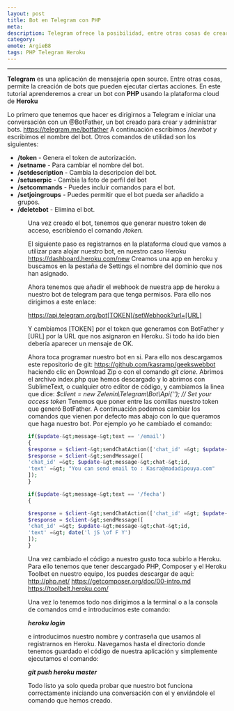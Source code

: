 ```yaml
---
layout: post
title: Bot en Telegram con PHP 
meta: 
description: Telegram ofrece la posibilidad, entre otras cosas de crear bots. En este post veremos como programar un bot para Telegram usando PHP y la plataforma cloud de Heroku.
category:
emote: ArgieB8
tags: PHP Telegram Heroku
---
```


***

<strong>Telegram</strong> es una aplicación de mensajeria open source. Entre otras cosas, permite la creación de bots que pueden ejecutar ciertas acciones. En este tutorial aprenderemos a crear un bot con <strong>PHP</strong> usando la plataforma cloud de <strong>Heroku</strong>


Lo primero que tenemos que hacer es dirigirnos a Telegram e iniciar una conversación con un @BotFather, un bot creado para crear y administrar bots.
https://telegram.me/botfather
A continuación escribimos<em> /newbot</em> y escribimos el nombre del bot. Otros comandos de utilidad son los siguientes:

<ul>
<li><strong>/token</strong> - Genera el token de autorización.</li>
<li><strong>/setname</strong> - Para cambiar el nombre del bot.</li>
<li><strong>/setdescription</strong> - Cambia la descripcion del bot.</li>
<li><strong>/setuserpic</strong> - Cambia la foto de perfil del bot</li>
<li><strong>/setcommands</strong> - Puedes incluir comandos para el bot.</li>
<li><strong>/setjoingroups</strong> - Puedes permitir que el bot pueda ser añadido a grupos.</li>
<li><strong>/deletebot</strong> - Elimina el bot.</li>
<ul>

Una vez creado el bot, tenemos que generar nuestro token de acceso, escribiendo el comando <em>/token.</em>

<blockquote class="imgur-embed-pub" lang="en" data-id="a/rRJ3m"><a href="//imgur.com/rRJ3m"></a></blockquote><script async src="//s.imgur.com/min/embed.js" charset="utf-8"></script>


El siguiente paso es registrarnos en la plataforma cloud que vamos a utilizar para alojar nuestro bot, en nuestro caso Heroku <a href="https://dashboard.heroku.com/new">https://dashboard.heroku.com/new</a>
Creamos una app en heroku y buscamos en la pestaña de Settings el nombre del dominio que nos han asignado.

Ahora tenemos que añadir el webhook de nuestra app de heroku a nuestro bot de telegram para que tenga permisos. Para ello nos dirigimos a este enlace:

https://api.telegram.org/bot[TOKEN]/setWebhook?url=[URL]

Y cambiamos [TOKEN] por el token que generamos con BotFather y [URL] por la URL que nos asignaron en Heroku. Si todo ha ido bien debería aparecer un mensaje de OK.

Ahora toca programar nuestro bot en si. Para ello nos descargamos este repositorio de git: <a href="https://github.com/kasramp/geekswebbot">https://github.com/kasramp/geekswebbot </a>haciendo clic en Download Zip o con el comando <em>git clone</em>.
Abrimos el archivo index.php que hemos descargado y lo abrimos con SublimeText, o cualquier otro editor de código, y cambiamos la linea que dice:
<em>$client = new Zelenin\Telegram\Bot\Api(''); // Set your access token</em>
Tenemos que poner entre las comillas nuestro token que generó BotFather.
A continuación podemos cambiar los comandos que vienen por defecto mas abajo con lo que queramos que haga nuestro bot. Por ejemplo yo he cambiado el comando:

```php
if($update-&gt;message-&gt;text == '/email')
{
$response = $client-&gt;sendChatAction(['chat_id' =&gt; $update-&gt;message-&gt;chat-&gt;id, 'action' =&gt; 'typing']);
$response = $client-&gt;sendMessage([
'chat_id' =&gt; $update-&gt;message-&gt;chat-&gt;id,
'text' =&gt; "You can send email to : Kasra@madadipouya.com"
]);
}
```

```php
if($update-&gt;message-&gt;text == '/fecha')
{

$response = $client-&gt;sendChatAction(['chat_id' =&gt; $update-&gt;message-&gt;chat-&gt;id, 'action' =&gt; 'typing']);
$response = $client-&gt;sendMessage([
'chat_id' =&gt; $update-&gt;message-&gt;chat-&gt;id,
'text' =&gt; date('l jS \of F Y')
]);
}
```

Una vez cambiado el código a nuestro gusto toca subirlo a Heroku. Para ello tenemos que tener descargado PHP, Composer y el Heroku Toolbet en nuestro equipo, los puedes descargar de aquí:
<a href="http://php.net/">http://php.net/</a>
<a href="https://getcomposer.org/doc/00-intro.md">https://getcomposer.org/doc/00-intro.md</a>
<a href="https://toolbelt.heroku.com/">https://toolbelt.heroku.com/</a>

Una vez lo tenemos todo nos dirigimos a la terminal o a la consola de comandos cmd e introducimos este comando:

<strong><em>heroku login</em></strong>

e introducimos nuestro nombre y contraseña que usamos al registrarnos en Heroku. Navegamos hasta el directorio donde tenemos guardado el código de nuestra aplicación y simplemente ejecutamos el comando:

<em><strong>git push heroku master</strong></em>

Todo listo ya solo queda probar que nuestro bot funciona correctamente iniciando una conversación con el y enviándole el comando que hemos creado.

<blockquote class="imgur-embed-pub" lang="en" data-id="a/7Oh85"><a href="//imgur.com/7Oh85"></a></blockquote><script async src="//s.imgur.com/min/embed.js" charset="utf-8"></script>
